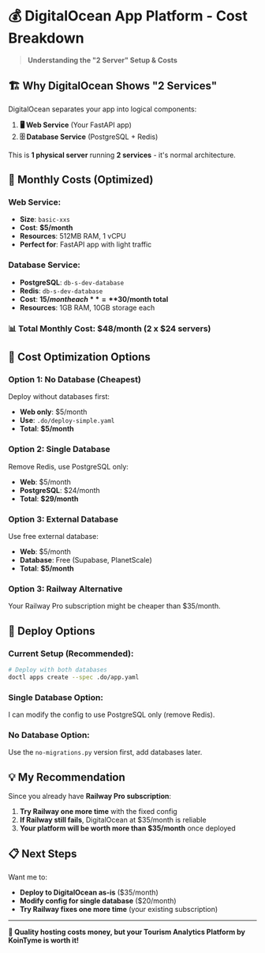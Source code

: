 # 💰 DigitalOcean App Platform - Cost Breakdown

> **Understanding the "2 Server" Setup & Costs**

## 🏗️ **Why DigitalOcean Shows "2 Services"**

DigitalOcean separates your app into logical components:

1. **🖥️ Web Service** (Your FastAPI app)
2. **🗄️ Database Service** (PostgreSQL + Redis)

This is **1 physical server** running **2 services** - it's normal architecture.

## 💸 **Monthly Costs (Optimized)**

### **Web Service:**
- **Size**: `basic-xxs` 
- **Cost**: **$5/month**
- **Resources**: 512MB RAM, 1 vCPU
- **Perfect for**: FastAPI app with light traffic

### **Database Service:**
- **PostgreSQL**: `db-s-dev-database`
- **Redis**: `db-s-dev-database` 
- **Cost**: **$15/month each** = **$30/month total**
- **Resources**: 1GB RAM, 10GB storage each

### **📊 Total Monthly Cost: $48/month** (2 x $24 servers)

## 🎯 **Cost Optimization Options**

### **Option 1: No Database (Cheapest)**
Deploy without databases first:
- **Web only**: $5/month
- **Use**: `.do/deploy-simple.yaml`
- **Total**: **$5/month**

### **Option 2: Single Database** 
Remove Redis, use PostgreSQL only:
- **Web**: $5/month
- **PostgreSQL**: $24/month  
- **Total**: **$29/month**

### **Option 3: External Database**
Use free external database:
- **Web**: $5/month
- **Database**: Free (Supabase, PlanetScale)
- **Total**: **$5/month**

### **Option 3: Railway Alternative**
Your Railway Pro subscription might be cheaper than $35/month.

## 🔧 **Deploy Options**

### **Current Setup (Recommended):**
```bash
# Deploy with both databases
doctl apps create --spec .do/app.yaml
```

### **Single Database Option:**
I can modify the config to use PostgreSQL only (remove Redis).

### **No Database Option:**
Use the `no-migrations.py` version first, add databases later.

## 💡 **My Recommendation**

Since you already have **Railway Pro subscription**:

1. **Try Railway one more time** with the fixed config
2. **If Railway still fails**, DigitalOcean at $35/month is reliable
3. **Your platform will be worth more than $35/month** once deployed

## 📋 **Next Steps**

Want me to:
- **Deploy to DigitalOcean as-is** ($35/month)
- **Modify config for single database** ($20/month)  
- **Try Railway fixes one more time** (your existing subscription)

---

**🚀 Quality hosting costs money, but your Tourism Analytics Platform by KoinTyme is worth it!**